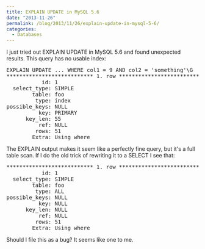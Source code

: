 ```yaml
---
title: EXPLAIN UPDATE in MySQL 5.6
date: "2013-11-26"
permalink: /blog/2013/11/26/explain-update-in-mysql-5-6/
categories:
  - Databases
---
```

I just tried out EXPLAIN UPDATE in MySQL 5.6 and found unexpected results. This query has no usable index:

<pre>
EXPLAIN UPDATE ... WHERE col1 = 9 AND col2 = 'something'\G
*************************** 1. row ***************************
           id: 1
  select_type: SIMPLE
        table: foo
         type: index
possible_keys: NULL
          key: PRIMARY
      key_len: 55
          ref: NULL
         rows: 51
        Extra: Using where
</pre>

The EXPLAIN output makes it seem like a perfectly fine query, but it's a full table scan. If I do the old trick of rewriting it to a SELECT I see that:

<pre>
*************************** 1. row ***************************
           id: 1
  select_type: SIMPLE
        table: foo
         type: ALL
possible_keys: NULL
          key: NULL
      key_len: NULL
          ref: NULL
         rows: 51
        Extra: Using where
</pre>

Should I file this as a bug? It seems like one to me.
